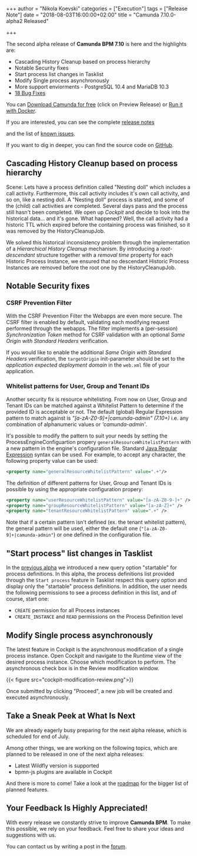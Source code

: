 +++
author = "Nikola Koevski"
categories = ["Execution"]
tags = ["Release Note"]
date = "2018-08-03T16:00:00+02:00"
title = "Camunda 7.10.0-alpha2 Released"

+++

The second alpha release of **Camunda BPM 7.10** is here and the highlights are:

* Cascading History Cleanup based on process hierarchy
* Notable Security fixes
* Start process list changes in Tasklist
* Modify Single process asynchronously
* More support enviorments - PostgreSQL 10.4 and MariaDB 10.3
* [18 Bug Fixes](https://app.camunda.com/jira/issues/?jql=issuetype%20%3D%20%22Bug%20Report%22%20AND%20fixVersion%20%3D%207.10.0-alpha2)

You can <a href="https://camunda.com/download/">Download Camunda for free</a> (click on Preview Release) or <a href="https://hub.docker.com/r/camunda/camunda-bpm-platform/">Run it with Docker</a>.

<!-- update links -->
If you are interested, you can see the complete [release notes](https://app.camunda.com/jira/secure/ReleaseNote.jspa?projectId=10230&version=15318)

and the list of [known issues](https://app.camunda.com/jira/issues/?jql=affectedVersion%20%3D%207.10.0-alpha1).

If you want to dig in deeper, you can find the source code on [GitHub](https://github.com/camunda/camunda-bpm-platform/releases/tag/7.10.0-alpha1).

<!-- notable features & fixes - start -->

## Cascading History Cleanup based on process hierarchy

Scene: Lets have a process definition called "Nesting doll" which includes a call activity. Furthermore, this call activity includes it's own call activity, and so on, like a nesting doll. A "Nesting doll" process is started, and some of the (child) call activities are completed. Several days pass and the process still hasn't been completed. We open up _Cockpit_ and decide to look into the historical data... and it's gone. What happened? Well, the call activity had a historic TTL which expired before the containing process was finished, so it was removed by the HistoryCleanupJob.

We solved this historical inconsistency problem through the implementation of a *Hierarchical History Cleanup* mechanism. By introducing a _root-descendant_ structure together with a _removal time_ property for each Historic Process Instance, we ensured that no descendant Historic Process Instances are removed before the root one by the HistoryCleanupJob.

## Notable Security fixes

### CSRF Prevention Filter

With the CSRF Prevention Filter the Webapps are even more secure. The CSRF filter is enabled by default, validating each modifying request performed through the webapps. The filter implements a (per-session) _Synchronization Token_ method for CSRF validation with an optional _Same Origin with Standard Headers_ verification.

If you would like to enable the additional _Same Origin with Standard Headers_ verification, the `targetOrigin` init-parameter should be set to the _application expected deployment domain_ in the `web.xml` file of your application.

### Whitelist patterns for User, Group and Tenant IDs

Another security fix is resource whitelisting. From now on User, Group and Tenant IDs can be matched against a Whitelist Pattern to determine if the provided ID is acceptable or not. The default (global) Regular Expression pattern to match against is *"[a-zA-Z0-9]+|camunda-admin" (7.10+)*  i.e. any combination of alphanumeric values or _'camunda-admin'_.

It's possible to modify the pattern to suit your needs by setting the ProcessEngineConfiguartion propery `generalResourceWhitelistPattern` with a new pattern in the engine's configuration file. Standard [Java Regular Expression](https://docs.oracle.com/javase/7/docs/api/java/util/regex/Pattern.html) syntax can be used. For example, to accept any character, the following property value can be used:

```xml
<property name="generalResourceWhitelistPattern" value=".+"/>
```

The definition of different patterns for User, Group and Tenant IDs is possible by using the appropriate configuration propery:

```xml
<property name="userResourceWhitelistPattern" value="[a-zA-Z0-9-]+" />
<property name="groupResourceWhitelistPattern" value="[a-zA-Z]+" />
<property name="tenantResourceWhitelistPattern" value=".+" />
```

Note that if a certain pattern isn't defined (ex. the tenant whitelist pattern), the general pattern will be used, either the default one (`"[a-zA-Z0-9]+|camunda-admin"`) or one defined in the configuration file.

## "Start process" list changes in Tasklist

In the [previous alpha](https://blog.camunda.com/post/2018/06/camunda-bpm-7100-alpha1-released/) we introduced a new query option "startable" for process definitions. In this alpha, the process definitions list provided through the `Start process` feature in Tasklist respect this query option and display only the "startable" process definitions. In addition, the user needs the following permissions to see a process definition in this list, and of course, start one:

* `CREATE` permission for all Process instances
* `CREATE_INSTANCE` and `READ` permissions on the Process Definition level

## Modify Single process asynchronously

The latest feature in Cockpit is the asynchronous modification of a single process instance. Open Cockpit and navigate to the Runtime view of the desired process instance. Choose which modification to perform. The asynchronous check box is in the Review modification window.

{{< figure src="cockpit-modification-review.png">}}

Once submitted by clicking "Proceed", a new job will be created and executed asynchronously.

<!-- notable features & fixes - end -->

## Take a Sneak Peek at What Is Next
We are already eagerly busy preparing for the next alpha release, which is scheduled for end of July.

Among other things, we are working on the following topics, which are planned to be released in one of the next alpha releases:

* Latest Wildfly version is supported
* bpmn-js plugins are available in Cockpit

And there is more to come! Take a look at the [roadmap](https://camunda.com/learn/community/#roadmap) for the bigger list of planned features.


## Your Feedback Is Highly Appreciated!

With every release we constantly strive to improve **Camunda BPM**. To make this possible, we rely on your feedback.
Feel free to share your ideas and suggestions with us.

You can contact us by writing a post in the [forum](https://forum.camunda.org/).
